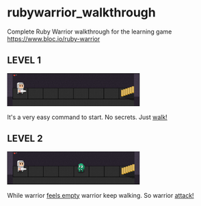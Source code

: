 rubywarrior_walkthrough
=======================

Complete Ruby Warrior walkthrough for the learning game https://www.bloc.io/ruby-warrior

LEVEL 1
-------

![alt tag](https://github.com/rpossan/rubywarrior_walkthrough/blob/master/images/level1.png)

It's a very easy command to start. No secrets. Just [walk!](https://github.com/rpossan/rubywarrior_walkthrough/blob/master/beginner/level1.rb#L5)


LEVEL 2
-------

![alt tag](https://github.com/rpossan/rubywarrior_walkthrough/blob/master/images/level2.png)

While warrior [feels empty](https://github.com/rpossan/rubywarrior_walkthrough/blob/master/beginner/level2.rb#L5)
 warrior keep walking. So warrior [attack!](https://github.com/rpossan/rubywarrior_walkthrough/blob/master/beginner/level2.rb#L5)
